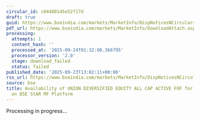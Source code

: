```yaml
---
circular_id: c04480145e52f17d
draft: true
guid: https://www.bseindia.com/markets/MarketInfo/DispNoticesNCirculars.aspx?Noticeid={9F10CFA8-9377-4C6A-8365-79AAA4B69E60}&noticeno=20250923-58&dt=09/23/2025&icount=58&totcount=84&flag=0
pdf_url: https://www.bseindia.com/markets/MarketInfo/DownloadAttach.aspx?id=20250923-58&attachedId=
processing:
  attempts: 1
  content_hash: ''
  processed_at: '2025-09-24T01:32:00.366795'
  processor_version: '2.0'
  stage: download_failed
  status: failed
published_date: '2025-09-23T13:02:11+00:00'
rss_url: https://www.bseindia.com/markets/MarketInfo/DispNoticesNCirculars.aspx?Noticeid={9F10CFA8-9377-4C6A-8365-79AAA4B69E60}&noticeno=20250923-58&dt=09/23/2025&icount=58&totcount=84&flag=0
source: bse
title: Availability of UNION DIVERSIFIED EQUITY ALL CAP ACTIVE FOF for ongoing transactions
  on BSE StAR MF Platform
---
```


Processing in progress...